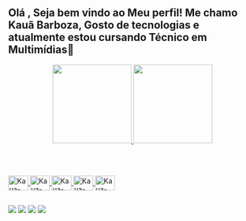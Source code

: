 <h2> Olá , Seja bem vindo ao Meu perfil! Me chamo Kauã Barboza, 
Gosto de tecnologias e atualmente estou cursando Técnico em Multimídias📱</h2>

 <div align="center">
 <a href=https://github.com/KauaBarboza03>
 <img height="160em" src="https://github-readme-stats.vercel.app/api/top-langs/?username=KauaBarboza03&layout=compact&langs_count=7&theme=dracula"/>
 <img height="160em" src="https://github-readme-stats.vercel.app/api?username=KauaBarboza03&show_icons=true&theme=gray&include_all_commits=true&count_private=true""/>
</div>
<br>

##

<div style="display: inline_block"><br>
 <img align="center" alt="Kaua-figma" height="30" width="40" src="https://cdn.jsdelivr.net/gh/devicons/devicon@latest/icons/figma/figma-original.svg" />
 <img align="center" alt="Kaua-html" height="30" width="40" src="https://cdn.jsdelivr.net/gh/devicons/devicon@latest/icons/html5/html5-original.svg"/>
 <img align="center" alt="Kaua-css" height="30" width="40" src="https://cdn.jsdelivr.net/gh/devicons/devicon@latest/icons/css3/css3-original.svg"/>
 <img align="center" alt="Kaua-javascript" height="30" width="40" src="https://cdn.jsdelivr.net/gh/devicons/devicon@latest/icons/javascript/javascript-original.svg" />
 <img align="center" alt="Kaua-github" height="30" width="40" src="https://cdn.jsdelivr.net/gh/devicons/devicon@latest/icons/github/github-original.svg"/>
 
 </div>

 ##
 
 <div> 
  <a href="https://www.instagram.com" target="_blank"><img src="https://img.shields.io/badge/-Instagram-%23E4405F?style=for-the-badge&logo=instagram&logoColor=white" target="_blank"></a>
 <a href="" target="_blank"><img src="https://img.shields.io/badge/Discord-7289DA?style=for-the-badge&logo=discord&logoColor=white" target="_blank"></a> 
  <a href = ""><img src="https://img.shields.io/badge/-Gmail-%23333?style=for-the-badge&logo=gmail&logoColor=white" target="_blank"></a>
  <a href="" target="_blank"><img src="https://img.shields.io/badge/-LinkedIn-%230077B5?style=for-the-badge&logo=linkedin&logoColor=white" target="_blank"></a> 
</div>
  
 
                                                        

